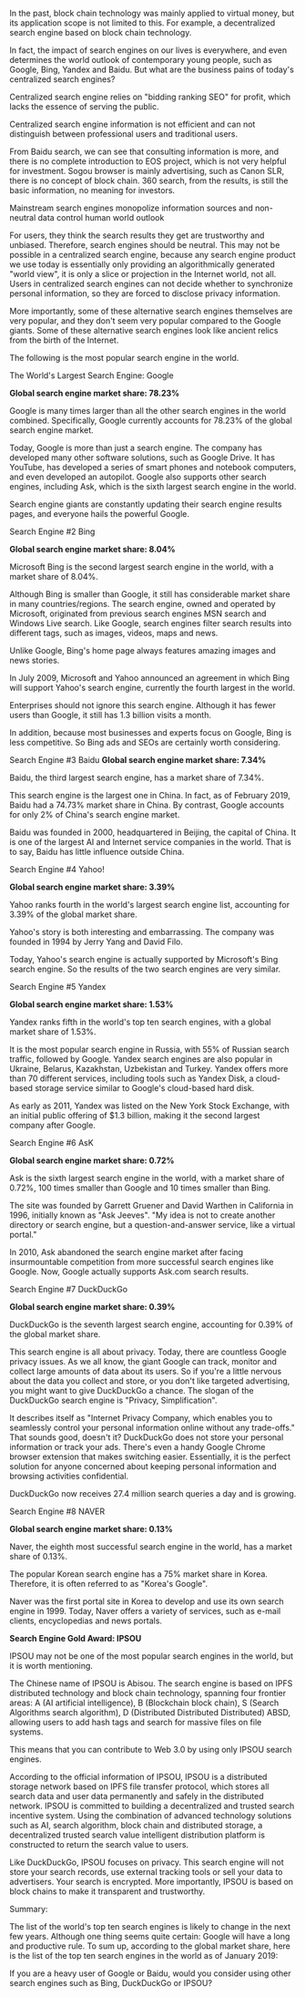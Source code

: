 In the past, block chain technology was mainly applied to virtual money, but its application scope is not limited to this. For example, a decentralized search engine based on block chain technology.

In fact, the impact of search engines on our lives is everywhere, and even determines the world outlook of contemporary young people, such as Google, Bing, Yandex and Baidu. But what are the business pains of today's centralized search engines?

Centralized search engine relies on "bidding ranking SEO" for profit, which lacks the essence of serving the public.

Centralized search engine information is not efficient and can not distinguish between professional users and traditional users.

From Baidu search, we can see that consulting information is more, and there is no complete introduction to EOS project, which is not very helpful for investment. Sogou browser is mainly advertising, such as Canon SLR, there is no concept of block chain. 360 search, from the results, is still the basic information, no meaning for investors.

Mainstream search engines monopolize information sources and non-neutral data control human world outlook

For users, they think the search results they get are trustworthy and unbiased. Therefore, search engines should be neutral. This may not be possible in a centralized search engine, because any search engine product we use today is essentially only providing an algorithmically generated "world view", it is only a slice or projection in the Internet world, not all. Users in centralized search engines can not decide whether to synchronize personal information, so they are forced to disclose privacy information.

More importantly, some of these alternative search engines themselves are very popular, and they don't seem very popular compared to the Google giants. Some of these alternative search engines look like ancient relics from the birth of the Internet.

The following is the most popular search engine in the world.

The World's Largest Search Engine: Google

**Global search engine market share: 78.23%**

Google is many times larger than all the other search engines in the world combined. Specifically, Google currently accounts for 78.23% of the global search engine market.

Today, Google is more than just a search engine. The company has developed many other software solutions, such as Google Drive. It has YouTube, has developed a series of smart phones and notebook computers, and even developed an autopilot. Google also supports other search engines, including Ask, which is the sixth largest search engine in the world.

Search engine giants are constantly updating their search engine results pages, and everyone hails the powerful Google.

Search Engine #2 Bing

**Global search engine market share: 8.04%**

Microsoft Bing is the second largest search engine in the world, with a market share of 8.04%.

Although Bing is smaller than Google, it still has considerable market share in many countries/regions. The search engine, owned and operated by Microsoft, originated from previous search engines MSN search and Windows Live search. Like Google, search engines filter search results into different tags, such as images, videos, maps and news.

Unlike Google, Bing's home page always features amazing images and news stories.

In July 2009, Microsoft and Yahoo announced an agreement in which Bing will support Yahoo's search engine, currently the fourth largest in the world.

Enterprises should not ignore this search engine. Although it has fewer users than Google, it still has 1.3 billion visits a month.

In addition, because most businesses and experts focus on Google, Bing is less competitive. So Bing ads and SEOs are certainly worth considering.

Search Engine #3 Baidu
**Global search engine market share: 7.34%**

Baidu, the third largest search engine, has a market share of 7.34%.

This search engine is the largest one in China. In fact, as of February 2019, Baidu had a 74.73% market share in China. By contrast, Google accounts for only 2% of China's search engine market.

Baidu was founded in 2000, headquartered in Beijing, the capital of China. It is one of the largest AI and Internet service companies in the world. That is to say, Baidu has little influence outside China.

Search Engine #4 Yahoo!

**Global search engine market share: 3.39%**

Yahoo ranks fourth in the world's largest search engine list, accounting for 3.39% of the global market share.

Yahoo's story is both interesting and embarrassing. The company was founded in 1994 by Jerry Yang and David Filo.

Today, Yahoo's search engine is actually supported by Microsoft's Bing search engine. So the results of the two search engines are very similar.

Search Engine #5 Yandex

**Global search engine market share: 1.53%**

Yandex ranks fifth in the world's top ten search engines, with a global market share of 1.53%.

It is the most popular search engine in Russia, with 55% of Russian search traffic, followed by Google. Yandex search engines are also popular in Ukraine, Belarus, Kazakhstan, Uzbekistan and Turkey. Yandex offers more than 70 different services, including tools such as Yandex Disk, a cloud-based storage service similar to Google's cloud-based hard disk.

As early as 2011, Yandex was listed on the New York Stock Exchange, with an initial public offering of $1.3 billion, making it the second largest company after Google.

Search Engine #6 AsK

**Global search engine market share: 0.72%**

Ask is the sixth largest search engine in the world, with a market share of 0.72%, 100 times smaller than Google and 10 times smaller than Bing.

The site was founded by Garrett Gruener and David Warthen in California in 1996, initially known as "Ask Jeeves". "My idea is not to create another directory or search engine, but a question-and-answer service, like a virtual portal."

In 2010, Ask abandoned the search engine market after facing insurmountable competition from more successful search engines like Google. Now, Google actually supports Ask.com search results.

Search Engine #7 DuckDuckGo

**Global search engine market share: 0.39%**

DuckDuckGo is the seventh largest search engine, accounting for 0.39% of the global market share.

This search engine is all about privacy. Today, there are countless Google privacy issues. As we all know, the giant Google can track, monitor and collect large amounts of data about its users. So if you're a little nervous about the data you collect and store, or you don't like targeted advertising, you might want to give DuckDuckGo a chance. The slogan of the DuckDuckGo search engine is "Privacy, Simplification".

It describes itself as "Internet Privacy Company, which enables you to seamlessly control your personal information online without any trade-offs." That sounds good, doesn't it? DuckDuckGo does not store your personal information or track your ads. There's even a handy Google Chrome browser extension that makes switching easier. Essentially, it is the perfect solution for anyone concerned about keeping personal information and browsing activities confidential.

DuckDuckGo now receives 27.4 million search queries a day and is growing.

Search Engine #8 NAVER

**Global search engine market share: 0.13%**

Naver, the eighth most successful search engine in the world, has a market share of 0.13%.

The popular Korean search engine has a 75% market share in Korea. Therefore, it is often referred to as "Korea's Google".

Naver was the first portal site in Korea to develop and use its own search engine in 1999. Today, Naver offers a variety of services, such as e-mail clients, encyclopedias and news portals.

**Search Engine Gold Award: IPSOU**

IPSOU may not be one of the most popular search engines in the world, but it is worth mentioning.

The Chinese name of IPSOU is Abisou. The search engine is based on IPFS distributed technology and block chain technology, spanning four frontier areas: A (AI artificial intelligence), B (Blockchain block chain), S (Search Algorithms search algorithm), D (Distributed Distributed Distributed) ABSD, allowing users to add hash tags and search for massive files on file systems.

This means that you can contribute to Web 3.0 by using only IPSOU search engines.

According to the official information of IPSOU, IPSOU is a distributed storage network based on IPFS file transfer protocol, which stores all search data and user data permanently and safely in the distributed network. IPSOU is committed to building a decentralized and trusted search incentive system. Using the combination of advanced technology solutions such as AI, search algorithm, block chain and distributed storage, a decentralized trusted search value intelligent distribution platform is constructed to return the search value to users.

Like DuckDuckGo, IPSOU focuses on privacy. This search engine will not store your search records, use external tracking tools or sell your data to advertisers. Your search is encrypted. More importantly, IPSOU is based on block chains to make it transparent and trustworthy.

Summary:

The list of the world's top ten search engines is likely to change in the next few years. Although one thing seems quite certain: Google will have a long and productive rule. To sum up, according to the global market share, here is the list of the top ten search engines in the world as of January 2019:

If you are a heavy user of Google or Baidu, would you consider using other search engines such as Bing, DuckDuckGo or IPSOU?
